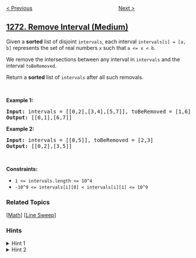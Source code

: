 <!--|This file generated by command(leetcode description); DO NOT EDIT.    |-->
<!--+----------------------------------------------------------------------+-->
<!--|@author    openset <openset.wang@gmail.com>                           |-->
<!--|@link      https://github.com/openset                                 |-->
<!--|@home      https://github.com/openset/leetcode                        |-->
<!--+----------------------------------------------------------------------+-->

[< Previous](https://github.com/openset/leetcode/tree/master/problems/hexspeak "Hexspeak")
　　　　　　　　　　　　　　　　
[Next >](https://github.com/openset/leetcode/tree/master/problems/delete-tree-nodes "Delete Tree Nodes")

## [1272. Remove Interval (Medium)](https://leetcode.com/problems/remove-interval "删除区间")

<p>Given a <strong>sorted</strong> list of disjoint <code>intervals</code>, each interval <code>intervals[i] = [a, b]</code> represents the set of real numbers&nbsp;<code>x</code> such that&nbsp;<code>a &lt;= x &lt; b</code>.</p>

<p>We remove the intersections between any interval in <code>intervals</code> and the interval <code>toBeRemoved</code>.</p>

<p>Return a <strong>sorted</strong>&nbsp;list of <code>intervals</code> after all such removals.</p>

<p>&nbsp;</p>
<p><strong>Example 1:</strong></p>
<pre><strong>Input:</strong> intervals = [[0,2],[3,4],[5,7]], toBeRemoved = [1,6]
<strong>Output:</strong> [[0,1],[6,7]]
</pre><p><strong>Example 2:</strong></p>
<pre><strong>Input:</strong> intervals = [[0,5]], toBeRemoved = [2,3]
<strong>Output:</strong> [[0,2],[3,5]]
</pre>
<p>&nbsp;</p>
<p><strong>Constraints:</strong></p>

<ul>
	<li><code>1 &lt;= intervals.length &lt;= 10^4</code></li>
	<li><code>-10^9 &lt;= intervals[i][0] &lt; intervals[i][1] &lt;= 10^9</code></li>
</ul>

### Related Topics
  [[Math](https://github.com/openset/leetcode/tree/master/tag/math/README.md)]
  [[Line Sweep](https://github.com/openset/leetcode/tree/master/tag/line-sweep/README.md)]

### Hints
<details>
<summary>Hint 1</summary>
Solve the problem for every interval alone.
</details>

<details>
<summary>Hint 2</summary>
Divide the problem into cases according to the position of the two intervals.
</details>
